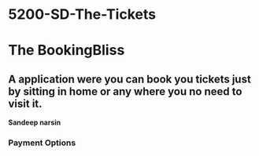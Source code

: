 # 5200-SD-The-Tickets
# The BookingBliss 
## A application were you can book you tickets just by sitting in home or any where you no need to visit it.
<b> Sandeep narsin </b>
### Payment Options
